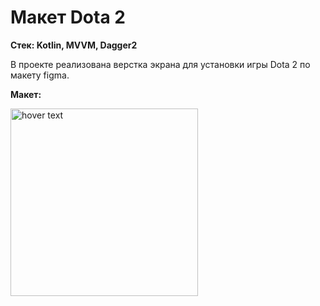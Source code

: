 # Макет Dota 2

**Стек: Kotlin, MVVM, Dagger2**

В проекте реализована верстка экрана для установки игры Dota 2 по макету figma.

**Макет:**

<img src="https://user-images.githubusercontent.com/90979897/179935959-c5cb7919-df05-44b3-8b84-ee08242d8a62.png" width="300" title="hover text"> 
